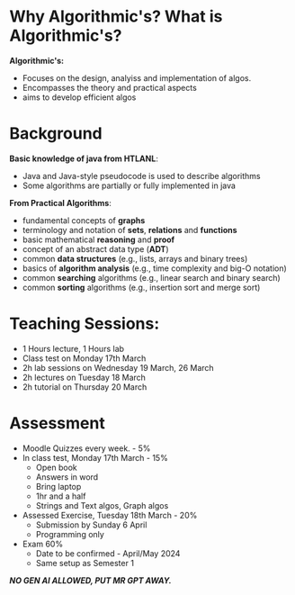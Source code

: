 # Why Algorithmic's? What is Algorithmic's?

**Algorithmic's:**
- Focuses on the design, analyiss and implementation of algos.
- Encompasses the theory and practical aspects
- aims to develop efficient algos

# Background

**Basic knowledge of java from HTLANL**:
- Java and Java-style pseudocode is used to describe algorithms
- Some algorithms are partially or fully implemented in java

**From Practical Algorithms**:
- fundamental concepts of **graphs**
- terminology and notation of **sets**, **relations** and **functions** 
- basic mathematical **reasoning** and **proof**
- concept of an abstract data type (**ADT**) 
- common **data structures** (e.g., lists, arrays and binary trees) 
- basics of **algorithm analysis** (e.g., time complexity and big-O notation) 
- common **searching** algorithms (e.g., linear search and binary search) 
- common **sorting** algorithms (e.g., insertion sort and merge sort)
# Teaching Sessions:
- 1 Hours lecture, 1 Hours lab
- Class test on Monday 17th March
- 2h lab sessions on Wednesday 19 March, 26 March
- 2h lectures on Tuesday 18 March
- 2h tutorial on Thursday 20 March

# Assessment
- Moodle Quizzes every week. - 5%
- In class test, Monday 17th March - 15%
	- Open book
	- Answers in word
	- Bring laptop
	- 1hr and a half
	- Strings and Text algos, Graph algos
- Assessed Exercise, Tuesday 18th March - 20%
	- Submission by Sunday 6 April
	- Programming only
- Exam 60%
	- Date to be confirmed - April/May 2024
	- Same setup as Semester 1

***NO GEN AI ALLOWED, PUT MR GPT AWAY.***